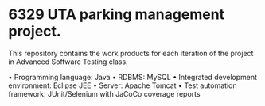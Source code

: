 # 6329 UTA parking management project.
This repository contains the work products for each iteration of the project in Advanced Software Testing class.

•	Programming language: Java
•	RDBMS: MySQL
•	Integrated development environment: Eclipse JEE
•	Server: Apache Tomcat
•	Test automation framework: JUnit/Selenium with JaCoCo coverage reports
